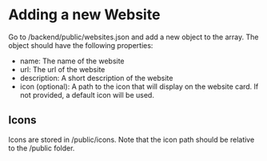 # Adding a new Website

Go to /backend/public/websites.json and add a new object to the array. The object should have the following properties:

- name: The name of the website
- url: The url of the website
- description: A short description of the website
- icon (optional): A path to the icon that will display on the website card. If not provided, a default icon will be used.

## Icons

Icons are stored in /public/icons. Note that the icon path should be relative to the /public folder.
